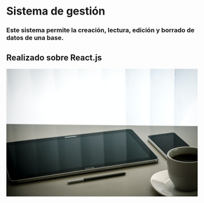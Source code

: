 # Sistema de gestión

### Este sistema permite la creación, lectura, edición y borrado de datos de una base.

## Realizado sobre React.js

![tablet](./readme.jpg)
